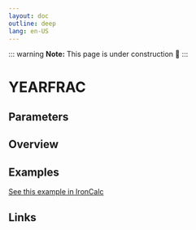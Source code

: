 ```yaml
---
layout: doc
outline: deep
lang: en-US
---
```


::: warning
**Note:** This page is under construction 🚧
:::

# YEARFRAC

## Parameters

## Overview

## Examples

[See this example in IronCalc](https://app.ironcalc.com/?filename=yearfrac)

## Links